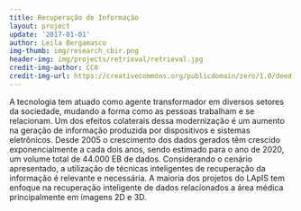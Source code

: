 ```yaml
---
title: Recuperação de Informação
layout: project
update: '2017-01-01'
author: Leila Bergamasco
img-thumb: img/research_cbir.png
header-img: img/projects/retrieval/retrieval.jpg
credit-img-author: CC0
credit-img-url: https://creativecommons.org/publicdomain/zero/1.0/deed.pt
---
```


A tecnologia tem atuado como agente transformador em diversos setores da sociedade, mudando a forma como as pessoas trabalham e se relacionam. Um dos efeitos colaterais dessa modernização é um aumento na geração de informação produzida por dispositivos e sistemas eletrônicos. Desde  2005 o crescimento dos dados gerados têm crescido exponencialmente a cada dois anos, sendo estimado para o ano de 2020, um volume total de  44.000 EB de dados.  Considerando o cenário apresentado, a utilização de técnicas inteligentes de recuperação da informação é relevante e necessária. A maioria dos projetos do LApIS tem enfoque na recuperação inteligente de dados relacionados a área médica principalmente em imagens 2D e 3D.

